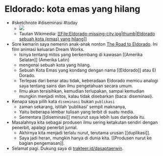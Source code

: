 Eldorado: kota emas yang hilang
===
-   #sketchnote #diseminasi #today
    -   ![]([https://lh3.googleusercontent.com/pw/AM-JKLW7OxQGlI47pO97ka0MvI-NEpEjtiwjIxd39lSF4psqUmePfmN6H9i_2haubIUA3g43vhXzXisjUVyt4IFGGW476ZrGu5uM0VhIv_d16FuBixd4QZScmEkYYKANPywixaSEQfVB3VBa415r8Ca_6UKj=w2383-h1373-no?authuser=2](https://lh3.googleusercontent.com/pw/AM-JKLW7OxQGlI47pO97ka0MvI-NEpEjtiwjIxd39lSF4psqUmePfmN6H9i_2haubIUA3g43vhXzXisjUVyt4IFGGW476ZrGu5uM0VhIv_d16FuBixd4QZScmEkYYKANPywixaSEQfVB3VBa415r8Ca_6UKj=w2383-h1373-no?authuser=2))
    -   Tautan Wikimedia: [[[File:Eldorado-missing-city.jpg|thumb|Eldorado sebuah kota (emas) yang hilang]]](https://commons.wikimedia.org/wiki/File:Eldorado-missing-city.jpg)
- Sore kemarin saya nemenin anak-anak nonton [The Road to Eldorado]([https://en.wikipedia.org/wiki/The_Road_to_El_Dorado](https://en.wikipedia.org/wiki/The_Road_to_El_Dorado)). Ini film animasi keluaran Dream Works.
	- Isinya tentang mitos yang berkembang di kawasan [[Amerika Selatan]] (Amerika Latin) 
	- mengenai sebuah kota yang hilang. 
	- Sebuah Kota Emas yang kondang dengan nama [[Eldorado]] atau El Dorado.
	- Terlepas dari benar atau tidak, keberadaan Eldorado memicu analogi saya tentang sains dan ilmu pengetahuan secara umum.
	- Ilmu akan tersisihkan, kemudian terlupakan, sampai kemudian mungkin menjadi mitos, kalau tidak disebarkan (baca: diseminasi).
- Kenapa saya pilih kata `diseminasi` bukan `publikasi`
	- zaman sekarang, istilah ‘publikasi’ sempit maknanya,
	- Yaitu beberapa lembar tulisan yang terbit di suatu media. 
	- Sementara [[diseminasi]] menurut saya lebih luas daripada itu.
- Masalahnya kita sebagai produsen ilmu sering ketakutan sendiri dengan penerbit, apalagi penerbit jurnal.
	- Akhirnya kita menjadi terlalu nurut, terutama urusan [[duplikasi]].
	- Saya jadi heran, mungkin hanya di dunia kita. [[Produsen nurut ke bagian pengemasan]].
 - Selamat pagi. Dukung saya di [trakteer.id/dasaptaerwin](http://trakteer.id/dasaptaerwin).